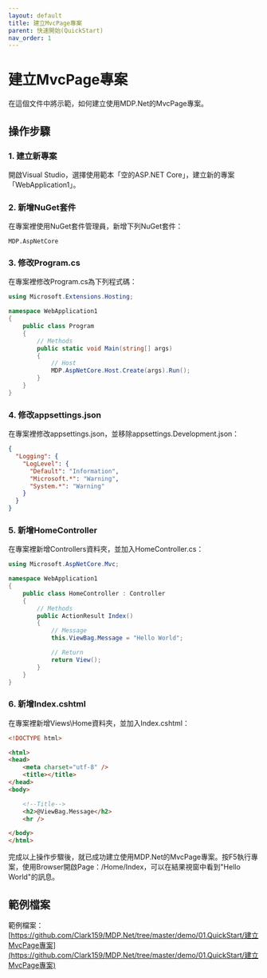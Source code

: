 ```yaml
---
layout: default
title: 建立MvcPage專案
parent: 快速開始(QuickStart)
nav_order: 1
---
```


# 建立MvcPage專案

在這個文件中將示範，如何建立使用MDP.Net的MvcPage專案。

## 操作步驟

### 1. 建立新專案

開啟Visual Studio，選擇使用範本「空的ASP.NET Core」，建立新的專案「WebApplication1」。

### 2. 新增NuGet套件

在專案裡使用NuGet套件管理員，新增下列NuGet套件：

```
MDP.AspNetCore
```

### 3. 修改Program.cs

在專案裡修改Program.cs為下列程式碼：

```csharp
using Microsoft.Extensions.Hosting;

namespace WebApplication1
{
    public class Program
    {
        // Methods
        public static void Main(string[] args)
        {
            // Host
            MDP.AspNetCore.Host.Create(args).Run();
        }
    }
}
```

### 4. 修改appsettings.json

在專案裡修改appsettings.json，並移除appsettings.Development.json：

```json
{
  "Logging": {
    "LogLevel": {
      "Default": "Information",
      "Microsoft.*": "Warning",
      "System.*": "Warning"
    }
  }
}
```

### 5. 新增HomeController

在專案裡新增Controllers資料夾，並加入HomeController.cs：

```csharp
using Microsoft.AspNetCore.Mvc;

namespace WebApplication1
{
    public class HomeController : Controller
    {
        // Methods
        public ActionResult Index()
        {
            // Message
            this.ViewBag.Message = "Hello World";

            // Return
            return View();
        }
    }
}
```

### 6. 新增Index.cshtml

在專案裡新增Views\Home資料夾，並加入Index.cshtml：

```html
<!DOCTYPE html>

<html>
<head>
    <meta charset="utf-8" />
    <title></title>
</head>
<body>

    <!--Title-->
    <h2>@ViewBag.Message</h2>
    <hr />

</body>
</html>
```

完成以上操作步驟後，就已成功建立使用MDP.Net的MvcPage專案。按F5執行專案，使用Browser開啟Page：/Home/Index，可以在結果視窗中看到"Hello World"的訊息。

## 範例檔案

範例檔案：[https://github.com/Clark159/MDP.Net/tree/master/demo/01.QuickStart/建立MvcPage專案](https://github.com/Clark159/MDP.Net/tree/master/demo/01.QuickStart/建立MvcPage專案)
